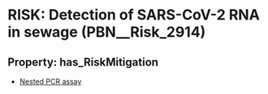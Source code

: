 # RISK: __Detection of SARS-CoV-2 RNA in sewage__ (PBN__Risk_2914)

## Property: has_RiskMitigation

* [Nested PCR assay](PBN__Mitigation_1083)


